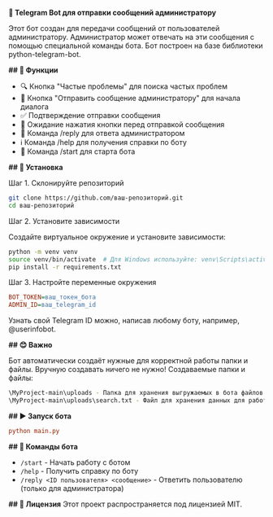 **🤖 Telegram Bot для отправки сообщений администратору**

Этот бот создан для передачи сообщений от пользователей администратору. Администратор может отвечать на эти сообщения с помощью специальной команды бота. Бот построен на базе библиотеки python-telegram-bot.

**## 🚀 Функции**
- 🔍 Кнопка "Частые проблемы" для поиска частых проблем
- 📩 Кнопка "Отправить сообщение администратору" для начала диалога
- ✅ Подтверждение отправки сообщения
- 🔄 Ожидание нажатия кнопки перед отправкой сообщения
- 💬 Команда /reply для ответа администратором
- ℹ️ Команда /help для получения справки по боту
- 🚀 Команда /start для старта бота

**## 📌 Установка**

Шаг 1. Склонируйте репозиторий

```sh
git clone https://github.com/ваш-репозиторий.git
cd ваш-репозиторий
```

Шаг 2. Установите зависимости

Создайте виртуальное окружение и установите зависимости:

```sh
python -m venv venv
source venv/bin/activate  # Для Windows используйте: venv\Scripts\activate
pip install -r requirements.txt
```

Шаг 3. Настройте переменные окружения

```ini
BOT_TOKEN=ваш_токен_бота
ADMIN_ID=ваш_telegram_id
```

Узнать свой Telegram ID можно, написав любому боту, например, @userinfobot.

**## 😊 Важно** 

Бот автоматически создаёт нужные для корректной работы папки и файлы. Вручную создавать ничего не нужно!
Создаваемые папки и файлы:

```sh
\MyProject-main\uploads - Папка для хранения выгружаемых в бота файлов.
\MyProject-main\uploads\search.txt - Файл для хранения данных для работы функции поиска.
```

**## ▶️ Запуск бота**

```ini
python main.py
```

**## 🔧 Команды бота**
- `/start` - Начать работу с ботом
- `/help` - Получить справку по боту
- `/reply <ID пользователя> <сообщение>` - Ответить пользователю (только для администратора)

**## 📝 Лицензия**
Этот проект распространяется под лицензией MIT.

